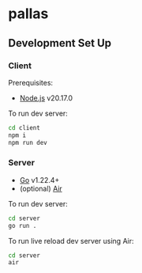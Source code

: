 # pallas

## Development Set Up

### Client

Prerequisites:

- [Node.js](https://nodejs.org/en/) v20.17.0

To run dev server:

```bash
cd client
npm i
npm run dev
```

### Server

- [Go](https://go.dev/) v1.22.4+
- (optional) [Air](https://github.com/air-verse/air)

To run dev server:

```bash
cd server
go run .
```

To run live reload dev server using Air:

```bash
cd server
air
```
